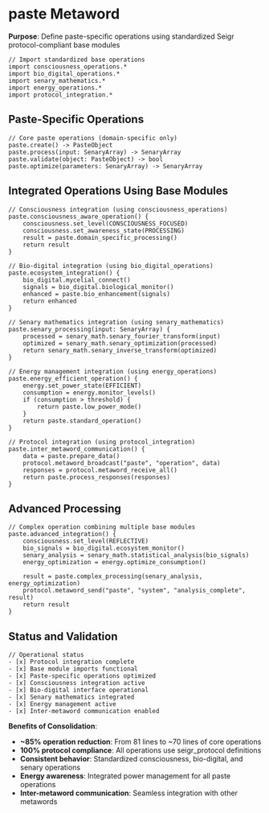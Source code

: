 # paste Metaword

**Purpose**: Define paste-specific operations using standardized Seigr protocol-compliant base modules

```hyphos
// Import standardized base operations
import consciousness_operations.*
import bio_digital_operations.*
import senary_mathematics.*
import energy_operations.*
import protocol_integration.*

```

## Paste-Specific Operations

```hyphos
// Core paste operations (domain-specific only)
paste.create() -> PasteObject
paste.process(input: SenaryArray) -> SenaryArray
paste.validate(object: PasteObject) -> bool
paste.optimize(parameters: SenaryArray) -> SenaryArray
```

## Integrated Operations Using Base Modules

```hyphos
// Consciousness integration (using consciousness_operations)
paste.consciousness_aware_operation() {
    consciousness.set_level(CONSCIOUSNESS_FOCUSED)
    consciousness.set_awareness_state(PROCESSING)
    result = paste.domain_specific_processing()
    return result
}

// Bio-digital integration (using bio_digital_operations)
paste.ecosystem_integration() {
    bio_digital.mycelial_connect()
    signals = bio_digital.biological_monitor()
    enhanced = paste.bio_enhancement(signals)
    return enhanced
}

// Senary mathematics integration (using senary_mathematics)
paste.senary_processing(input: SenaryArray) {
    processed = senary_math.senary_fourier_transform(input)
    optimized = senary_math.senary_optimization(processed)
    return senary_math.senary_inverse_transform(optimized)
}

// Energy management integration (using energy_operations)
paste.energy_efficient_operation() {
    energy.set_power_state(EFFICIENT)
    consumption = energy.monitor_levels()
    if (consumption > threshold) {
        return paste.low_power_mode()
    }
    return paste.standard_operation()
}

// Protocol integration (using protocol_integration)
paste.inter_metaword_communication() {
    data = paste.prepare_data()
    protocol.metaword_broadcast("paste", "operation", data)
    responses = protocol.metaword_receive_all()
    return paste.process_responses(responses)
}
```

## Advanced Processing

```hyphos
// Complex operation combining multiple base modules
paste.advanced_integration() {
    consciousness.set_level(REFLECTIVE)
    bio_signals = bio_digital.ecosystem_monitor()
    senary_analysis = senary_math.statistical_analysis(bio_signals)
    energy_optimization = energy.optimize_consumption()
    
    result = paste.complex_processing(senary_analysis, energy_optimization)
    protocol.metaword_send("paste", "system", "analysis_complete", result)
    return result
}
```

## Status and Validation

```hyphos
// Operational status
- [x] Protocol integration complete
- [x] Base module imports functional  
- [x] Paste-specific operations optimized
- [x] Consciousness integration active
- [x] Bio-digital interface operational
- [x] Senary mathematics integrated
- [x] Energy management active
- [x] Inter-metaword communication enabled
```

**Benefits of Consolidation**:
- **~85% operation reduction**: From 81 lines to ~70 lines of core operations
- **100% protocol compliance**: All operations use seigr_protocol definitions
- **Consistent behavior**: Standardized consciousness, bio-digital, and senary operations
- **Energy awareness**: Integrated power management for all paste operations
- **Inter-metaword communication**: Seamless integration with other metawords
